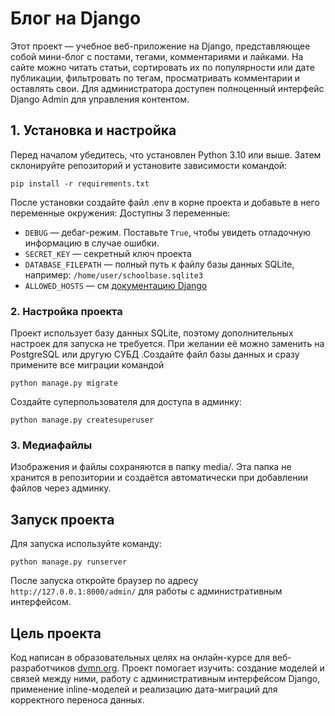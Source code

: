 # Блог на Django
Этот проект — учебное веб-приложение на Django, представляющее собой мини-блог с постами, тегами, комментариями и лайками.
На сайте можно читать статьи, сортировать их по популярности или дате публикации, фильтровать по тегам, просматривать комментарии и оставлять свои.
Для администратора доступен полноценный интерфейс Django Admin для управления контентом.

## 1. Установка и настройка
Перед началом убедитесь, что установлен Python 3.10 или выше.
Затем склонируйте репозиторий и установите зависимости командой:
```
pip install -r requirements.txt
```
После установки создайте файл .env в корне проекта и добавьте в него переменные окружения:
Доступны 3 переменные:
- `DEBUG` — дебаг-режим. Поставьте `True`, чтобы увидеть отладочную информацию в случае ошибки.
- `SECRET_KEY` — секретный ключ проекта
- `DATABASE_FILEPATH` — полный путь к файлу базы данных SQLite, например: `/home/user/schoolbase.sqlite3`
- `ALLOWED_HOSTS` — см [документацию Django](https://docs.djangoproject.com/en/5.2/ref/settings/#allowed-hosts)

### 2. Настройка проекта
 Проект использует базу данных SQLite, поэтому дополнительных настроек для запуска не требуется. При желании её можно заменить на PostgreSQL или другую СУБД .Создайте файл базы данных и сразу примените все миграции командой
 ```
python manage.py migrate
```

Создайте суперпользователя для доступа в админку:
```
python manage.py createsuperuser
```
### 3. Медиафайлы

Изображения и файлы сохраняются в папку media/. Эта папка не хранится в репозитории и создаётся автоматически при добавлении файлов через админку.

## Запуск проекта

Для запуска используйте команду:
```
python manage.py runserver
```
После запуска откройте браузер по адресу `http://127.0.0.1:8000/admin/` для работы с административным интерфейсом.

## Цель проекта
Код написан в образовательных целях на онлайн-курсе для веб-разработчиков [dvmn.org](https://dvmn.org/). 
Проект помогает изучить: создание моделей и связей между ними, работу с административным интерфейсом Django, применение inline-моделей и реализацию дата-миграций для корректного переноса данных.
